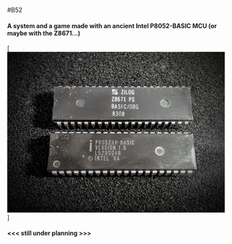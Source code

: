 #B52
#### A system and a game made with an ancient Intel P8052-BASIC MCU (or maybe with the Z8671...)

[![BASIC chips](https://github.com/SmallRoomLabs/B52/raw/master/images/Z8671_P8052-BASIC.jpg)]

#### <<< still under planning >>>

